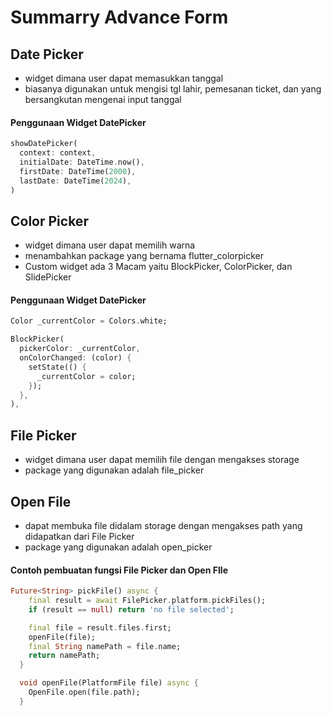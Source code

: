 
# Summarry Advance Form 
## Date Picker
- widget dimana user dapat memasukkan tanggal 
- biasanya digunakan untuk mengisi tgl lahir, pemesanan ticket, dan yang bersangkutan mengenai input tanggal



#### Penggunaan Widget DatePicker

```dart
showDatePicker(
  context: context,
  initialDate: DateTime.now(),
  firstDate: DateTime(2000),
  lastDate: DateTime(2024),
)
```

## Color Picker
- widget dimana user dapat memilih warna
- menambahkan package yang bernama flutter_colorpicker
- Custom widget ada 3 Macam yaitu BlockPicker, ColorPicker, dan SlidePicker

#### Penggunaan Widget DatePicker

```dart
Color _currentColor = Colors.white;

BlockPicker(
  pickerColor: _currentColor,
  onColorChanged: (color) {
    setState(() {
      _currentColor = color;
    });
  },
),
```
## File Picker
- widget dimana user dapat memilih file dengan mengakses storage
- package yang digunakan adalah file_picker 
## Open File
- dapat membuka file didalam storage dengan mengakses path yang didapatkan dari File Picker
- package yang digunakan adalah open_picker 
#### Contoh pembuatan fungsi File Picker dan Open FIle

```dart
Future<String> pickFile() async {
    final result = await FilePicker.platform.pickFiles();
    if (result == null) return 'no file selected';

    final file = result.files.first;
    openFile(file);
    final String namePath = file.name;
    return namePath; 
  }

  void openFile(PlatformFile file) async {
    OpenFile.open(file.path);
  }
```
